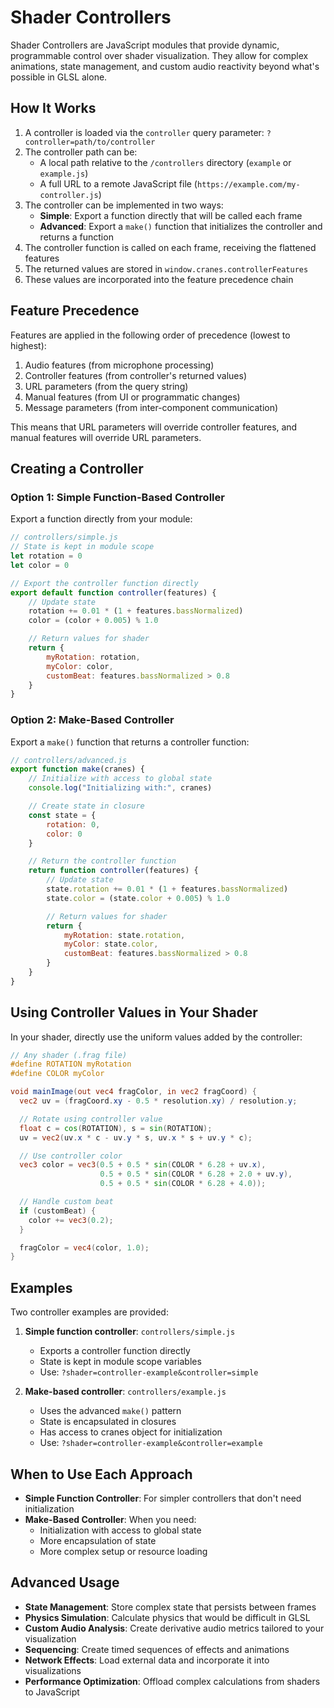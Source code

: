 # Shader Controllers

Shader Controllers are JavaScript modules that provide dynamic, programmable control over shader visualization. They allow for complex animations, state management, and custom audio reactivity beyond what's possible in GLSL alone.

## How It Works

1. A controller is loaded via the `controller` query parameter: `?controller=path/to/controller`
2. The controller path can be:
    - A local path relative to the `/controllers` directory (`example` or `example.js`)
    - A full URL to a remote JavaScript file (`https://example.com/my-controller.js`)
3. The controller can be implemented in two ways:
    - **Simple**: Export a function directly that will be called each frame
    - **Advanced**: Export a `make()` function that initializes the controller and returns a function
4. The controller function is called on each frame, receiving the flattened features
5. The returned values are stored in `window.cranes.controllerFeatures`
6. These values are incorporated into the feature precedence chain

## Feature Precedence

Features are applied in the following order of precedence (lowest to highest):

1. Audio features (from microphone processing)
2. Controller features (from controller's returned values)
3. URL parameters (from the query string)
4. Manual features (from UI or programmatic changes)
5. Message parameters (from inter-component communication)

This means that URL parameters will override controller features, and manual features will override URL parameters.

## Creating a Controller

### Option 1: Simple Function-Based Controller

Export a function directly from your module:

```js
// controllers/simple.js
// State is kept in module scope
let rotation = 0
let color = 0

// Export the controller function directly
export default function controller(features) {
    // Update state
    rotation += 0.01 * (1 + features.bassNormalized)
    color = (color + 0.005) % 1.0

    // Return values for shader
    return {
        myRotation: rotation,
        myColor: color,
        customBeat: features.bassNormalized > 0.8
    }
}
```

### Option 2: Make-Based Controller

Export a `make()` function that returns a controller function:

```js
// controllers/advanced.js
export function make(cranes) {
    // Initialize with access to global state
    console.log("Initializing with:", cranes)

    // Create state in closure
    const state = {
        rotation: 0,
        color: 0
    }

    // Return the controller function
    return function controller(features) {
        // Update state
        state.rotation += 0.01 * (1 + features.bassNormalized)
        state.color = (state.color + 0.005) % 1.0

        // Return values for shader
        return {
            myRotation: state.rotation,
            myColor: state.color,
            customBeat: features.bassNormalized > 0.8
        }
    }
}
```

## Using Controller Values in Your Shader

In your shader, directly use the uniform values added by the controller:

```glsl
// Any shader (.frag file)
#define ROTATION myRotation
#define COLOR myColor

void mainImage(out vec4 fragColor, in vec2 fragCoord) {
  vec2 uv = (fragCoord.xy - 0.5 * resolution.xy) / resolution.y;

  // Rotate using controller value
  float c = cos(ROTATION), s = sin(ROTATION);
  uv = vec2(uv.x * c - uv.y * s, uv.x * s + uv.y * c);

  // Use controller color
  vec3 color = vec3(0.5 + 0.5 * sin(COLOR * 6.28 + uv.x),
                    0.5 + 0.5 * sin(COLOR * 6.28 + 2.0 + uv.y),
                    0.5 + 0.5 * sin(COLOR * 6.28 + 4.0));

  // Handle custom beat
  if (customBeat) {
    color += vec3(0.2);
  }

  fragColor = vec4(color, 1.0);
}
```

## Examples

Two controller examples are provided:

1. **Simple function controller**: `controllers/simple.js`

    - Exports a controller function directly
    - State is kept in module scope variables
    - Use: `?shader=controller-example&controller=simple`

2. **Make-based controller**: `controllers/example.js`
    - Uses the advanced `make()` pattern
    - State is encapsulated in closures
    - Has access to cranes object for initialization
    - Use: `?shader=controller-example&controller=example`

## When to Use Each Approach

- **Simple Function Controller**: For simpler controllers that don't need initialization
- **Make-Based Controller**: When you need:
    - Initialization with access to global state
    - More encapsulation of state
    - More complex setup or resource loading

## Advanced Usage

- **State Management**: Store complex state that persists between frames
- **Physics Simulation**: Calculate physics that would be difficult in GLSL
- **Custom Audio Analysis**: Create derivative audio metrics tailored to your visualization
- **Sequencing**: Create timed sequences of effects and animations
- **Network Effects**: Load external data and incorporate it into visualizations
- **Performance Optimization**: Offload complex calculations from shaders to JavaScript
